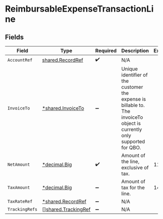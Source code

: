 # ReimbursableExpenseTransactionLine


## Fields

| Field                                                                                                                   | Type                                                                                                                    | Required                                                                                                                | Description                                                                                                             | Example                                                                                                                 |
| ----------------------------------------------------------------------------------------------------------------------- | ----------------------------------------------------------------------------------------------------------------------- | ----------------------------------------------------------------------------------------------------------------------- | ----------------------------------------------------------------------------------------------------------------------- | ----------------------------------------------------------------------------------------------------------------------- |
| `AccountRef`                                                                                                            | [shared.RecordRef](../../../pkg/models/shared/recordref.md)                                                             | :heavy_check_mark:                                                                                                      | N/A                                                                                                                     |                                                                                                                         |
| `InvoiceTo`                                                                                                             | [*shared.InvoiceTo](../../../pkg/models/shared/invoiceto.md)                                                            | :heavy_minus_sign:                                                                                                      | Unique identifier of the customer the expense is billable to. The invoiceTo object is currently only supported for QBO. |                                                                                                                         |
| `NetAmount`                                                                                                             | [*decimal.Big](https://pkg.go.dev/github.com/ericlagergren/decimal#Big)                                                 | :heavy_check_mark:                                                                                                      | Amount of the line, exclusive of tax.                                                                                   | 110.42                                                                                                                  |
| `TaxAmount`                                                                                                             | [*decimal.Big](https://pkg.go.dev/github.com/ericlagergren/decimal#Big)                                                 | :heavy_minus_sign:                                                                                                      | Amount of tax for the line.                                                                                             | 14.43                                                                                                                   |
| `TaxRateRef`                                                                                                            | [*shared.RecordRef](../../../pkg/models/shared/recordref.md)                                                            | :heavy_minus_sign:                                                                                                      | N/A                                                                                                                     |                                                                                                                         |
| `TrackingRefs`                                                                                                          | [][shared.TrackingRef](../../../pkg/models/shared/trackingref.md)                                                       | :heavy_minus_sign:                                                                                                      | N/A                                                                                                                     |                                                                                                                         |